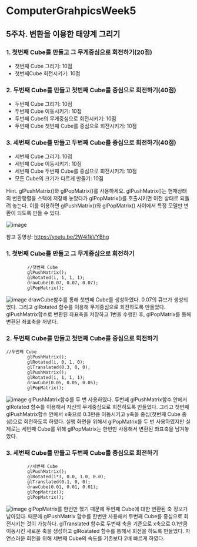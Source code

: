 # ComputerGrahpicsWeek5

## 5주차. 변환을 이용한 태양계 그리기

### 1.	첫번째 Cube를 만들고 그 무게중심으로 회전하기(20점)
-	첫번째 Cube 그리기: 10점
-	첫번째Cube 회전시키기: 10점

### 2.	두번째 Cube를 만들고 첫번째 Cube를 중심으로 회전하기(40점)
-	두번째 Cube 그리기: 10점
-	두번째 Cube 이동시키기: 10점
-	두번째 Cube의 무게중심으로 회전시키기: 10점
-	두번째 Cube 첫번째 Cube를 중심으로 회전시키기: 10점

### 3.	세번째 Cube를 만들고 두번째 Cube를 중심으로 회전하기(40점)
-	세번째 Cube 그리기: 10점
-	세번째 Cube 이동시키기: 10점
-	세번째 Cube 두번째 Cube를 중심으로 회전시키기: 10점
-	모든 Cube의 크기가 다르게 만들기: 10점

Hint. glPushMatrix()와 glPopMatrix()를 사용하세요. 
glPushMatrix()는 현재상태의 변환행렬을 스택에 저장해 놓았다가 glPopMatrix()를 호출시키면 이전 상태로 되돌려 놓는다. 이를 이용하면 glPushMatrix()와 glPopMatrix() 사이에서 특정 모델만 변환이 되도록 만들 수 있다.


![image](https://user-images.githubusercontent.com/22046757/61995177-a4b3ce00-b0bf-11e9-9a0e-9d7b1b4238bf.png)


참고 동영상: https://youtu.be/2W4i1kVYBhg 

### 1. 첫번째 Cube를 만들고 그 무게중심으로 회전하기
~~~
		//첫번째 Cube
		glPushMatrix();
		glRotated(i, 1, 1, 1);
		drawCube(0.07, 0.07, 0.07);
		glPopMatrix();
~~~
![image](https://user-images.githubusercontent.com/22046757/61995701-c795b080-b0c6-11e9-80e0-85a2d9857b23.png)
drawCube함수를 통해 첫번째 Cube를 생성하였다.  0.07의 큐브가 생성되었다. 그리고 glRotated 함수를 이용해 무게중심으로 회전하도록 만들었다. glPushMatrix함수로 변환된 좌표축을 저장하고 1번을 수행한 후, glPopMatrix를 통해 변환된 좌표축을 꺼낸다.

### 2. 두번째 Cube를 만들고 첫번째 Cube를 중심으로 회전하기
~~~
//두번째 Cube
		glPushMatrix();
		glRotated(i, 0, 1, 0);
		glTranslated(0.3, 0, 0);
		glPushMatrix();
		glRotated(i, 1, 1, 1);
		drawCube(0.05, 0.05, 0.05);
		glPopMatrix();
~~~
![image](https://user-images.githubusercontent.com/22046757/61995704-c95f7400-b0c6-11e9-9080-b62414b6084d.png)
glPushMatrix함수를 두 번 사용하였다. 두번째 glPushMatrix함수 안에서 glRotated 함수를 이용해서 자신의 무게중심으로 회전하도록 만들었다. 그리고 첫번째 glPushMatrix함수 안에서 x축으로 0.3만큼 이동시키고 y축을 중심(첫번째 Cube 중심)으로 회전하도록 하였다. 실행 화면을 위해서 glPopMatrix를 두 번 사용하였지만 실제로는 세번째 Cube를 위해 glPopMatrix는 한번만 사용해서 변환된 좌표축을 남겨놓았다.

### 3. 세번째 Cube를 만들고 두번째 Cube를 중심으로 회전하기
~~~
		//세번째 Cube
		glPushMatrix();
		glRotated(i*3, 0.0, 1.0, 0.0);
		glTranslated(0.1, 0, 0);
		drawCube(0.01, 0.01, 0.01);
		glPopMatrix();
		glPopMatrix();
~~~
![image](https://user-images.githubusercontent.com/22046757/61995706-ca90a100-b0c6-11e9-8d2d-c8a495e26773.png)
glPopMatrix를 한번만 했기 때문에 두번째 Cube에 대한 변환된 축 정보가 남아있다. 때문에 glPushMatrix 함수를 한번만 사용해서 두번째 Cube를 중심으로 회전시키는 것이 가능하다. glTranslated 함수로 두번째 축을 기준으로 x축으로 0.1만큼 이동시킨 새로운 축을 생성하고 glRoatated 함수를 통해서 회전을 하도록 만들었다. 자연스러운 회전을 위해 세번째 Cube의 속도를 기존보다 2배 빠르게 하였다.
